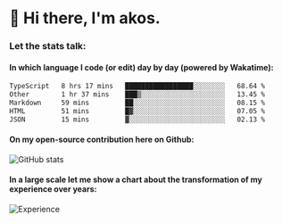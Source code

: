 # 👋 Hi there, I'm akos. 


### Let the stats talk:


#### In which language I code (or edit) day by day (powered by Wakatime): 

<!--START_SECTION:waka-->

```txt
TypeScript   8 hrs 17 mins   █████████████████░░░░░░░░   68.64 %
Other        1 hr 37 mins    ███▒░░░░░░░░░░░░░░░░░░░░░   13.45 %
Markdown     59 mins         ██░░░░░░░░░░░░░░░░░░░░░░░   08.15 %
HTML         51 mins         █▓░░░░░░░░░░░░░░░░░░░░░░░   07.05 %
JSON         15 mins         ▓░░░░░░░░░░░░░░░░░░░░░░░░   02.13 %
```

<!--END_SECTION:waka-->

#### On my open-source contribution here on Github:
 
![GitHub stats](https://github-readme-stats.vercel.app/api?username=akosbalasko)

#### In a large scale let me show a chart about the transformation of my experience over years:   

![Experience](https://cr-skills-chart-widget.azurewebsites.net/api/api?username=akosbalasko)

